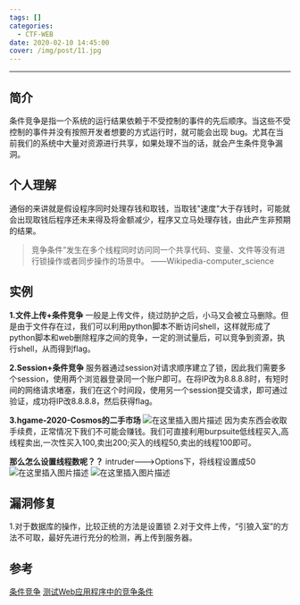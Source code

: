 ```yaml
---
tags: []
categories:
  - CTF-WEB
date: 2020-02-10 14:45:00
cover: /img/post/11.jpg
---
```


---

## 简介
条件竞争是指一个系统的运行结果依赖于不受控制的事件的先后顺序。当这些不受控制的事件并没有按照开发者想要的方式运行时，就可能会出现 bug。尤其在当前我们的系统中大量对资源进行共享，如果处理不当的话，就会产生条件竞争漏洞。
## 个人理解
通俗的来讲就是假设程序同时处理存钱和取钱，当取钱"速度"大于存钱时，可能就会出现取钱后程序还未来得及将金额减少，程序又立马处理存钱，由此产生非预期的结果。
>竞争条件”发生在多个线程同时访问同一个共享代码、变量、文件等没有进行锁操作或者同步操作的场景中。 ——Wikipedia-computer_science
## 实例
**1.文件上传+条件竞争**
一般是上传文件，绕过防护之后，小马又会被立马删除。但是由于文件存在过，我们可以利用python脚本不断访问shell，这样就形成了python脚本和web删除程序之间的竞争，一定的测试量后，可以竞争到资源，执行shell，从而得到flag。

**2.Session+条件竞争**
服务器通过session对请求顺序建立了锁，因此我们需要多个session，使用两个浏览器登录同一个账户即可。在将IP改为8.8.8.8时，有短时间的网络请求堵塞，我们在这个时间段，使用另一个session提交请求，即可通过验证，成功将IP改8.8.8.8，然后获得flag。

**3.hgame-2020-Cosmos的二手市场**
![在这里插入图片描述](https://img-blog.csdnimg.cn/20200210135442253.png?x-oss-process=image/watermark,type_ZmFuZ3poZW5naGVpdGk,shadow_10,text_aHR0cHM6Ly9ibG9nLmNzZG4ubmV0L3pzczE5Mg==,size_16,color_FFFFFF,t_70)
因为卖东西会收取手续费，正常情况下我们不可能会赚钱。我们可直接利用burpsuite低线程买入,高线程卖出,一次性买入100,卖出200;买入的线程50,卖出的线程100即可。

**那么怎么设置线程数呢？？**
intruder--->Options下，将线程设置成50
![在这里插入图片描述](https://img-blog.csdnimg.cn/20200210140757125.png?x-oss-process=image/watermark,type_ZmFuZ3poZW5naGVpdGk,shadow_10,text_aHR0cHM6Ly9ibG9nLmNzZG4ubmV0L3pzczE5Mg==,size_16,color_FFFFFF,t_70)
![在这里插入图片描述](https://img-blog.csdnimg.cn/2020021014113030.png?x-oss-process=image/watermark,type_ZmFuZ3poZW5naGVpdGk,shadow_10,text_aHR0cHM6Ly9ibG9nLmNzZG4ubmV0L3pzczE5Mg==,size_16,color_FFFFFF,t_70)
## 漏洞修复
1.对于数据库的操作，比较正统的方法是设置锁
2.对于文件上传，“引狼入室”的方法不可取，最好先进行充分的检测，再上传到服务器。
## 参考
[条件竞争](https://v0w.top/2018/08/16/%E6%9D%A1%E4%BB%B6%E7%AB%9E%E4%BA%89/#0xff-%E5%8F%82%E8%80%83%E9%93%BE%E6%8E%A5)
[测试Web应用程序中的竞争条件](https://www.freebuf.com/articles/network/107077.html)

